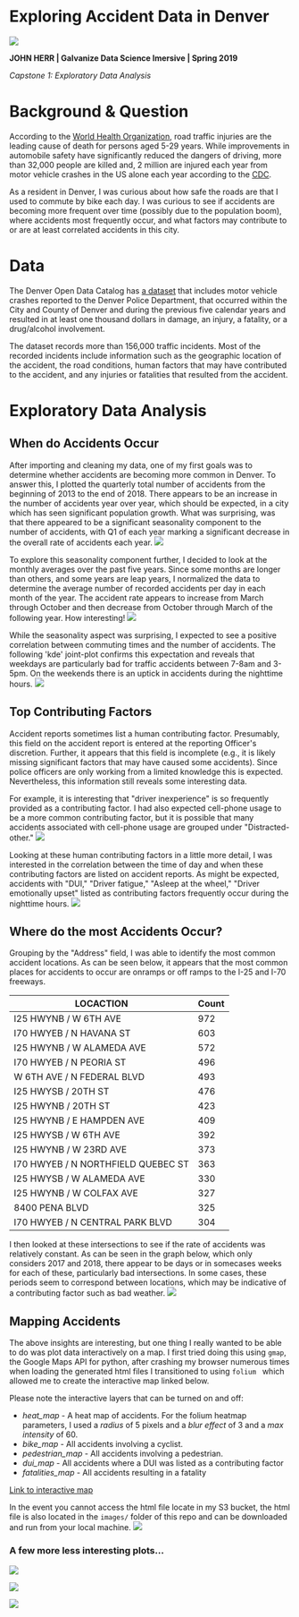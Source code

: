Exploring Accident Data in Denver
=====

![](images/traffic.jpg)

**JOHN HERR | Galvanize Data Science Imersive | Spring 2019** 

*Capstone 1: Exploratory Data Analysis*

# Background & Question
According to the [World Health Organization](https://www.who.int/news-room/fact-sheets/detail/road-traffic-injuries), road traffic injuries are the leading cause of death for persons aged 5-29 years. While improvements in automobile safety have significantly reduced the dangers of driving, more than 32,000 people are killed and, 2 million are injured each year from motor vehicle crashes in the US alone each year according to the [CDC](https://www.cdc.gov/vitalsigns/motor-vehicle-safety/index.html).

As a resident in Denver, I was curious about how safe the roads are that I used to commute by bike each day.  I was curious to see if accidents are becoming more frequent over time (possibly due to the population boom), where accidents most frequently occur, and what factors may contribute to or are at least correlated accidents in this city.


# Data
The Denver Open Data Catalog has [a dataset](https://www.denvergov.org/opendata/dataset/city-and-county-of-denver-traffic-accidents)  that includes motor vehicle crashes reported to the Denver Police Department, that occurred within the City and County of Denver and during the previous five calendar years and resulted in at least one thousand dollars in damage, an injury, a fatality, or a drug/alcohol involvement. 


The dataset records more than 156,000 traffic incidents. Most of the recorded incidents include information such as the geographic location of the accident, the road conditions, human factors that may have contributed to the accident, and any injuries or fatalities that  resulted from the accident. 


# Exploratory Data Analysis

## When do Accidents Occur
After importing and cleaning my data, one of my first goals was to determine whether accidents are becoming more common in Denver.  To answer this, I plotted the quarterly total number of accidents from the beginning of 2013 to the end of 2018. There appears to be an increase in the number of accidents year over year, which should be expected, in a city which has seen significant population growth.  What was surprising, was that there appeared to be a significant seasonality component to the number of accidents, with Q1 of each year marking a significant decrease in the overall rate of accidents each year.
![](images/accidents_over_time_Q.png)

To explore this seasonality component further, I decided to look at the monthly averages over the past five years.  Since some months are longer than others, and some years are leap years, I normalized the data to determine the average number of recorded accidents per day in each month of the year. The accident rate appears to increase from March through October and then decrease from October through March of the following year. How interesting!
![](images/accidents_per_day.png)

While the seasonality aspect was surprising, I expected to see a positive correlation between commuting times and the number of accidents. The following 'kde' joint-plot confirms this expectation and reveals that weekdays are particularly bad for traffic accidents between 7-8am and  3-5pm. On the weekends there is an uptick in accidents during the nighttime hours. 
![](images/when_accidents_occur_joint_plot.png)

## Top Contributing Factors
Accident reports sometimes list a human contributing factor. Presumably, this field on the accident report is entered at the reporting Officer's discretion.  Further, it appears that this field is incomplete (e.g., it is likely missing significant factors that may have caused some accidents).  Since police officers are only working from a limited knowledge this is expected. Nevertheless,  this information still reveals some interesting data.


For example, it is interesting that "driver inexperience" is so frequently provided as a contributing factor. I had also expected cell-phone usage to be a more common contributing factor, but it is possible that many accidents associated with cell-phone usage are grouped under "Distracted-other." 
![](images/human_contributing_factors_bar_plot.png)

Looking at these human contributing factors in a little more detail, I was interested in the correlation between the time of day and when these contributing factors are listed on accident reports. As might be expected, accidents with "DUI," "Driver fatigue," "Asleep at the wheel," "Driver emotionally upset" listed as contributing factors frequently occur during the nighttime hours.
![](images/human_contributing_factors_violin_plot.png)


## Where do the most Accidents Occur?
Grouping by the "Address" field, I was able to identify the most common accident locations.  As can be seen below, it appears that the most common places for accidents to occur are onramps or off ramps to the I-25 and I-70 freeways.

| LOCACTION                        | Count|
|------------------------------------|----|
| I25 HWYNB / W 6TH AVE              | 972 |
| I70 HWYEB / N HAVANA ST            | 603 |
| I25 HWYNB / W ALAMEDA AVE          | 572 |
| I70 HWYEB / N PEORIA ST            | 496 |
| W 6TH AVE / N FEDERAL BLVD         | 493 |
| I25 HWYSB / 20TH ST                | 476 |
| I25 HWYNB / 20TH ST                | 423 |
| I25 HWYNB / E HAMPDEN AVE          | 409 |
| I25 HWYSB / W 6TH AVE              | 392 |
| I25 HWYNB / W 23RD AVE             | 373 |
| I70 HWYEB / N NORTHFIELD QUEBEC ST | 363 |
| I25 HWYSB / W ALAMEDA AVE          | 330 |
| I25 HWYNB / W COLFAX AVE           | 327 |
| 8400 PENA BLVD                     | 325 |
| I70 HWYEB / N CENTRAL PARK BLVD    | 304 |


I then looked at these intersections to see if the rate of accidents was relatively constant. As can be seen in the graph below, which only considers  2017 and 2018, there appear to be days or in somecases weeks for each of these, particularly bad intersections. In some cases, these periods seem to correspond between locations, which may be indicative of a contributing factor such as bad weather.
![](images/top_accident_locations_swarm_plot.png)


## Mapping Accidents
The above insights are interesting, but one thing I really wanted to be able to do was plot data interactively on a map.  I first tried doing this using `gmap`, the Google Maps API for python, after crashing my browser numerous times when loading the generated html files I transitioned to using `folium ` which allowed me to create the interactive map linked below.

Please note the interactive layers that can be turned on and off:
- *heat_map* - A heat map of accidents. For the folium heatmap parameters, I used a  *radius* of 5 pixels and  a *blur effect* of 3 and a *max intensity* of 60.
- *bike_map* - All accidents involving a cyclist.
- *pedestrian_map* - All accidents involving a pedestrian.
- *dui_map* - All accidents where a DUI was listed as a contributing factor
- *fatalities_map* - All accidents resulting in a fatality


[Link to interactive map](https://s3-us-west-1.amazonaws.com/folium.map/folium_heat.html)

In the event you cannot access the html file locate in my S3 bucket, the html file is also located in the `images/` folder of this repo and can be downloaded and run from your local machine. 
![](images/heat_map.gif)


### A few more less interesting plots...
![](images/road_location_bar_plot.png)

![](images/light_condition_bar_plot.png)

![](images/road_condition_bar_plot.png)
